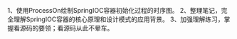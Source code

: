 1、使用ProcessOn绘制SpringIOC容器初始化过程的时序图。
2、整理笔记，完全理解SpringIOC容器的核心原理和设计模式的应用背景。
3、加强理解练习，掌握看源码的要领；看源码从此不晕车。